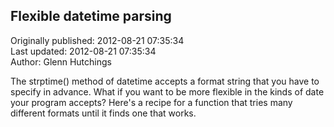 ## Flexible datetime parsing  
Originally published: 2012-08-21 07:35:34  
Last updated: 2012-08-21 07:35:34  
Author: Glenn Hutchings  
  
The strptime() method of datetime accepts a format string that you have to specify in advance.  What if you want to be more flexible in the kinds of date your program accepts?  Here's a recipe for a function that tries many different formats until it finds one that works.
